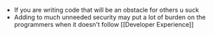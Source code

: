 - If you are writing code that will be an obstacle for others u suck
- Adding to much unneeded security may put a lot of burden on the programmers when it doesn't follow [[Developer Experience]]